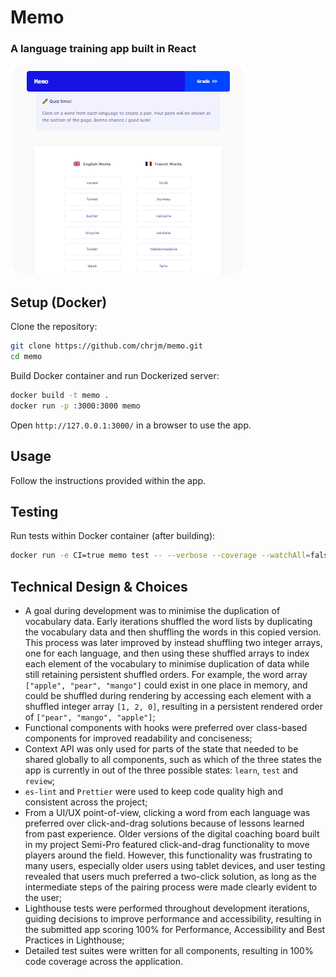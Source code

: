 # Memo

### A language training app built in React

![A screenshot of the app](docs/memo_screenshot.png)

## Setup (Docker)

Clone the repository:

```sh
git clone https://github.com/chrjm/memo.git
cd memo
```

Build Docker container and run Dockerized server:

```sh
docker build -t memo .
docker run -p :3000:3000 memo
```

Open `http://127.0.0.1:3000/` in a browser to use the app.

## Usage

Follow the instructions provided within the app.

## Testing

Run tests within Docker container (after building):

```sh
docker run -e CI=true memo test -- --verbose --coverage --watchAll=false
```

## Technical Design & Choices

- A goal during development was to minimise the duplication of vocabulary data. Early iterations shuffled the word lists by duplicating the vocabulary data and then shuffling the words in this copied version. This process was later improved by instead shuffling two integer arrays, one for each language, and then using these shuffled arrays to index each element of the vocabulary to minimise duplication of data while still retaining persistent shuffled orders. For example, the word array `["apple", "pear", "mango"]` could exist in one place in memory, and could be shuffled during rendering by accessing each element with a shuffled integer array `[1, 2, 0]`, resulting in a persistent rendered order of `["pear", "mango", "apple"]`;
- Functional components with hooks were preferred over class-based components for improved readability and conciseness;
- Context API was only used for parts of the state that needed to be shared globally to all components, such as which of the three states the app is currently in out of the three possible states: `learn`, `test` and `review`;
- `es-lint` and `Prettier` were used to keep code quality high and consistent across the project;
- From a UI/UX point-of-view, clicking a word from each language was preferred over click-and-drag solutions because of lessons learned from past experience. Older versions of the digital coaching board built in my project Semi-Pro featured click-and-drag functionality to move players around the field. However, this functionality was frustrating to many users, especially older users using tablet devices, and user testing revealed that users much preferred a two-click solution, as long as the intermediate steps of the pairing process were made clearly evident to the user;
- Lighthouse tests were performed throughout development iterations, guiding decisions to improve performance and accessibility, resulting in the submitted app scoring 100% for Performance, Accessibility and Best Practices in Lighthouse;
- Detailed test suites were written for all components, resulting in 100% code coverage across the application.

